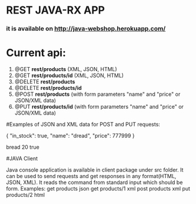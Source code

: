 # REST JAVA-RX APP

### it is available on http://java-webshop.herokuapp.com/

# Current api:

1. @GET __rest/products__ (XML, JSON, HTML)
2. @GET __rest/products/id__ (XML, JSON, HTML)
3. @DELETE __rest/products__
4. @DELETE __rest/products/id__
5. @POST __rest/products__ (with form parameters "name" and "price" or JSON/XML data)
6. @PUT __rest/products/id__ (with form parameters "name" and "price" or JSON/XML data)

#Examples of JSON and XML data for POST and PUT requests:

{
    "in_stock": true,
    "name": "dread",
    "price": 777999
}

<item id="1">
	<name>bread</name>
	<price>20</price>
	<in_stock>true</in_stock>
</item>

#JAVA Client

Java console application is available in client package under src folder. It can be used to send requests and get responses in any format(HTML, JSON, XML).
It reads the command from standard input which should be __<http method> <path> <format>__ form.
Examples:
	get products json
	get products/1 xml
	post products xml
	put products/2 html
